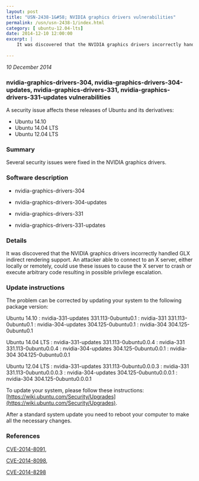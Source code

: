 ```yaml
---
layout: post
title: "USN-2438-1&#58; NVIDIA graphics drivers vulnerabilities"
permalink: /usn/usn-2438-1/index.html
category: [ ubuntu-12.04-lts]
date: 2014-12-10 12:00:00
excerpt: |
    It was discovered that the NVIDIA graphics drivers incorrectly handled GLX indirect rendering support. An attacker able to connect to an X server, either locally or remotely, could use these issues to cause the X server to crash or execute arbitrary code resulting in possible privilege escalation. 
    
--- 
```

 
 

*10 December 2014*

### nvidia-graphics-drivers-304, nvidia-graphics-drivers-304-updates, nvidia-graphics-drivers-331, nvidia-graphics-drivers-331-updates vulnerabilities

A security issue affects these releases of Ubuntu and its derivatives:

* Ubuntu 14.10
* Ubuntu 14.04 LTS
* Ubuntu 12.04 LTS

### Summary

Several security issues were fixed in the NVIDIA graphics drivers. 

### Software description

* nvidia-graphics-drivers-304 

* nvidia-graphics-drivers-304-updates 

* nvidia-graphics-drivers-331 

* nvidia-graphics-drivers-331-updates 

### Details

It was discovered that the NVIDIA graphics drivers incorrectly handled GLX indirect rendering support. An attacker able to connect to an X server, either locally or remotely, could use these issues to cause the X server to crash or execute arbitrary code resulting in possible privilege escalation. 

### Update instructions

The problem can be corrected by updating your system to the following package version:

Ubuntu 14.10
 : nvidia-331-updates <span>331.113-0ubuntu0.1</span>
 : nvidia-331 <span>331.113-0ubuntu0.1</span>
 : nvidia-304-updates <span>304.125-0ubuntu0.1</span>
 : nvidia-304 <span>304.125-0ubuntu0.1</span>

Ubuntu 14.04 LTS
 : nvidia-331-updates <span>331.113-0ubuntu0.0.4</span>
 : nvidia-331 <span>331.113-0ubuntu0.0.4</span>
 : nvidia-304-updates <span>304.125-0ubuntu0.0.1</span>
 : nvidia-304 <span>304.125-0ubuntu0.0.1</span>

Ubuntu 12.04 LTS
 : nvidia-331-updates <span>331.113-0ubuntu0.0.0.3</span>
 : nvidia-331 <span>331.113-0ubuntu0.0.0.3</span>
 : nvidia-304-updates <span>304.125-0ubuntu0.0.0.1</span>
 : nvidia-304 <span>304.125-0ubuntu0.0.0.1</span>

To update your system, please follow these instructions: [https://wiki.ubuntu.com/Security/Upgrades](https://wiki.ubuntu.com/Security/Upgrades).

After a standard system update you need to reboot your computer to make all the necessary changes. 

### References

 
 [CVE-2014-8091](http://people.ubuntu.com/~ubuntu-security/cve/CVE-2014-8091), 

 [CVE-2014-8098](http://people.ubuntu.com/~ubuntu-security/cve/CVE-2014-8098), 

 [CVE-2014-8298](http://people.ubuntu.com/~ubuntu-security/cve/CVE-2014-8298)
 

